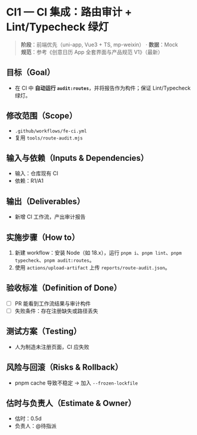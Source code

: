 # CI1 — CI 集成：路由审计 + Lint/Typecheck 绿灯

> **阶段**：前端优先（uni-app, Vue3 + TS, mp-weixin） · **数据**：Mock  
> **规范**：参考《创意日历 App 全套界面与产品规范 V1》（最新）

## 目标（Goal）
- 在 CI 中 **自动运行 `audit:routes`**，并将报告作为构件；保证 Lint/Typecheck 绿灯。

## 修改范围（Scope）
- `.github/workflows/fe-ci.yml`
- 复用 `tools/route-audit.mjs`

## 输入与依赖（Inputs & Dependencies）
- 输入：仓库现有 CI
- 依赖：R1/A1

## 输出（Deliverables）
- 新增 CI 工作流，产出审计报告

## 实施步骤（How to）
1. 新建 workflow：安装 Node（如 18.x），运行 `pnpm i`、`pnpm lint`、`pnpm typecheck`、`pnpm audit:routes`。
2. 使用 `actions/upload-artifact` 上传 `reports/route-audit.json`。

## 验收标准（Definition of Done）
- [ ] PR 能看到工作流结果与审计构件
- [ ] 失败条件：存在注册缺失或路径丢失

## 测试方案（Testing）
- 人为制造未注册页面，CI 应失败

## 风险与回滚（Risks & Rollback）
- pnpm cache 导致不稳定 → 加入 `--frozen-lockfile`

## 估时与负责人（Estimate & Owner）
- 估时：0.5d
- 负责人：@待指派
